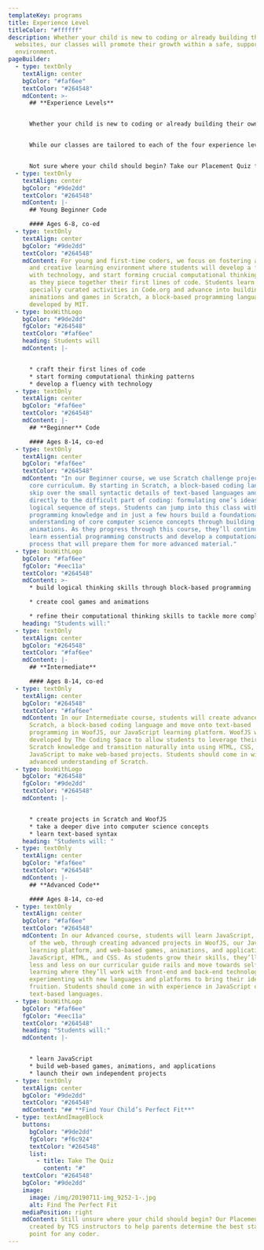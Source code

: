 ```yaml
---
templateKey: programs
title: Experience Level
titleColor: "#ffffff"
description: Whether your child is new to coding or already building their own
  websites, our classes will promote their growth within a safe, supportive
  environment.
pageBuilder:
  - type: textOnly
    textAlign: center
    bgColor: "#faf6ee"
    textColor: "#264548"
    mdContent: >-
      ## **Experience Levels**


      Whether your child is new to coding or already building their own websites, our classes will promote their growth within a safe, supportive environment. By challenging students at their individual level to create projects as unique as they are, we underscore the power of personalized learning. 


      While our classes are tailored to each of the four experience levels below, our student-centered approach creates a totally personalized education experience, allowing students to be challenged at their individual level and pace. No matter where they’ve started, we’re here to help them get where they want to go. 


      Not sure where your child should begin? Take our Placement Quiz for personalized recommendations based on your child’s current experience.
  - type: textOnly
    textAlign: center
    bgColor: "#9de2dd"
    textColor: "#264548"
    mdContent: |-
      ## Young Beginner Code

      #### Ages 6-8, co-ed
  - type: textOnly
    textAlign: center
    bgColor: "#9de2dd"
    textColor: "#264548"
    mdContent: For young and first-time coders, we focus on fostering a welcoming
      and creative learning environment where students will develop a fluency
      with technology, and start forming crucial computational thinking patterns
      as they piece together their first lines of code. Students learn through
      specially curated activities in Code.org and advance into building
      animations and games in Scratch, a block-based programming language
      developed by MIT.
  - type: boxWithLogo
    bgColor: "#9de2dd"
    fgColor: "#264548"
    textColor: "#faf6ee"
    heading: Students will
    mdContent: |-


      * craft their first lines of code
      * start forming computational thinking patterns
      * develop a fluency with technology
  - type: textOnly
    textAlign: center
    bgColor: "#faf6ee"
    textColor: "#264548"
    mdContent: |-
      ## **Beginner** Code

      #### Ages 8-14, co-ed
  - type: textOnly
    textAlign: center
    bgColor: "#faf6ee"
    textColor: "#264548"
    mdContent: "In our Beginner course, we use Scratch challenge projects as our
      core curriculum. By starting in Scratch, a block-based coding language, we
      skip over the small syntactic details of text-based languages and cut
      directly to the difficult part of coding: formulating one’s ideas into a
      logical sequence of steps. Students can jump into this class with no prior
      programming knowledge and in just a few hours build a foundational
      understanding of core computer science concepts through building games and
      animations. As they progress through this course, they’ll continue to
      learn essential programming constructs and develop a computational thought
      process that will prepare them for more advanced material."
  - type: boxWithLogo
    bgColor: "#faf6ee"
    fgColor: "#eec11a"
    textColor: "#264548"
    mdContent: >-
      * build logical thinking skills through block-based programming

      * create cool games and animations

      * refine their computational thinking skills to tackle more complex problems
    heading: "Students will:"
  - type: textOnly
    textAlign: center
    bgColor: "#264548"
    textColor: "#faf6ee"
    mdContent: |-
      ## **Intermediate**

      #### Ages 8-14, co-ed
  - type: textOnly
    textAlign: center
    bgColor: "#264548"
    textColor: "#faf6ee"
    mdContent: In our Intermediate course, students will create advanced projects in
      Scratch, a block-based coding language and move onto text-based
      programming in WoofJS, our JavaScript learning platform. WoofJS was
      developed by The Coding Space to allow students to leverage their existing
      Scratch knowledge and transition naturally into using HTML, CSS, and
      JavaScript to make web-based projects. Students should come in with an
      advanced understanding of Scratch.
  - type: boxWithLogo
    bgColor: "#264548"
    fgColor: "#9de2dd"
    textColor: "#264548"
    mdContent: |-


      * create projects in Scratch and WoofJS
      * take a deeper dive into computer science concepts
      * learn text-based syntax
    heading: "Students will: "
  - type: textOnly
    textAlign: center
    bgColor: "#faf6ee"
    textColor: "#264548"
    mdContent: |-
      ## **Advanced Code**

      #### Ages 8-14, co-ed
  - type: textOnly
    textAlign: center
    bgColor: "#faf6ee"
    textColor: "#264548"
    mdContent: In our Advanced course, students will learn JavaScript, the language
      of the web, through creating advanced projects in WoofJS, our JavaScript
      learning platform, and web-based games, animations, and applications in
      JavaScript, HTML, and CSS. As students grow their skills, they’ll rely
      less and less on our curricular guide rails and move towards self-directed
      learning where they’ll work with front-end and back-end technologies,
      experimenting with new languages and platforms to bring their ideas to
      fruition. Students should come in with experience in JavaScript or other
      text-based languages.
  - type: boxWithLogo
    bgColor: "#faf6ee"
    fgColor: "#eec11a"
    textColor: "#264548"
    heading: "Students will:"
    mdContent: |-


      * learn JavaScript
      * build web-based games, animations, and applications
      * launch their own independent projects
  - type: textOnly
    textAlign: center
    bgColor: "#9de2dd"
    textColor: "#264548"
    mdContent: "## **Find Your Child’s Perfect Fit**"
  - type: textAndImageBlock
    buttons:
      bgColor: "#9de2dd"
      fgColor: "#f6c924"
      textColor: "#264548"
      list:
        - title: Take The Quiz
          content: "#"
    textColor: "#264548"
    bgColor: "#9de2dd"
    image:
      image: /img/20190711-img_9252-1-.jpg
      alt: Find The Perfect Fit
    mediaPosition: right
    mdContent: Still unsure where your child should begin? Our Placement Quiz was
      created by TCS instructors to help parents determine the best starting
      point for any coder.
---
```

